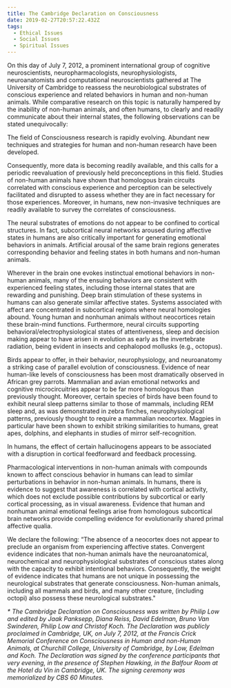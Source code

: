 ```yaml
---
title: The Cambridge Declaration on Consciousness
date: 2019-02-27T20:57:22.432Z
tags:
  - Ethical Issues
  - Social Issues
  - Spiritual Issues
---
```

On this day of July 7, 2012, a prominent international group of cognitive neuroscientists, neuropharmacologists, neurophysiologists, neuroanatomists and computational neuroscientists gathered at The University of Cambridge to reassess the neurobiological substrates of conscious experience and related behaviors in human and non-human animals. While comparative research on this topic is naturally hampered by the inability of non-human animals, and often humans, to clearly and readily communicate about their internal states, the following observations can be stated unequivocally:

The field of Consciousness research is rapidly evolving. Abundant new techniques and strategies for human and non-human research have been developed.

Consequently, more data is becoming readily available, and this calls for a periodic reevaluation of previously held preconceptions in this field. Studies of non-human animals have shown that homologous brain circuits correlated with conscious experience and perception can be selectively facilitated and disrupted to assess whether they are in fact necessary for those experiences. Moreover, in humans, new non-invasive techniques are readily available to survey the correlates of consciousness.

The neural substrates of emotions do not appear to be confined to cortical structures. In fact, subcortical neural networks aroused during affective states in humans are also critically important for generating emotional behaviors in animals. Artificial arousal of the same brain regions generates corresponding behavior and feeling states in both humans and non-human animals.

Wherever in the brain one evokes instinctual emotional behaviors in non-human animals, many of the ensuing behaviors are consistent with experienced feeling states, including those internal states that are rewarding and punishing. Deep brain stimulation of these systems in humans can also generate similar affective states. Systems associated with affect are concentrated in subcortical regions where neural homologies abound. Young human and nonhuman animals without neocortices retain these brain-mind functions. Furthermore, neural circuits supporting behavioral/electrophysiological states of attentiveness, sleep and decision making appear to have arisen in evolution as early as the invertebrate radiation, being evident in insects and cephalopod mollusks (e.g., octopus).

Birds appear to offer, in their behavior, neurophysiology, and neuroanatomy a striking case of parallel evolution of consciousness. Evidence of near human-like levels of consciousness has been most dramatically observed in African grey parrots. Mammalian and avian emotional networks and cognitive microcircuitries appear to be far more homologous than previously thought. Moreover, certain species of birds have been found to exhibit neural sleep patterns similar to those of mammals, including REM sleep and, as was demonstrated in zebra finches, neurophysiological patterns, previously thought to require a mammalian neocortex. Magpies in particular have been shown to exhibit striking similarities to humans, great apes, dolphins, and elephants in studies of mirror self-recognition.

In humans, the effect of certain hallucinogens appears to be associated with a disruption in cortical feedforward and feedback processing.

Pharmacological interventions in non-human animals with compounds known to affect conscious behavior in humans can lead to similar perturbations in behavior in non-human animals. In humans, there is evidence to suggest that awareness is correlated with cortical activity, which does not exclude possible contributions by subcortical or early cortical processing, as in visual awareness. Evidence that human and nonhuman animal emotional feelings arise from homologous subcortical brain networks provide compelling evidence for evolutionarily shared primal affective qualia.

We declare the following: “The absence of a neocortex does not appear to preclude an organism from experiencing affective states.  Convergent evidence indicates that non-human animals have the neuroanatomical, neurochemical and neurophysiological substrates of conscious states along with the capacity to exhibit intentional behaviors.  Consequently, the weight of evidence indicates that humans are not unique in possessing the neurological substrates that generate consciousness.  Non-human animals, including all mammals and birds, and many other creature, (including octopi) also possess these neurological substrates."

_\* The Cambridge Declaration on Consciousness was written by Philip Low and edited by Jaak Panksepp, Diana Reiss, David Edelman, Bruno Van Swinderen, Philip Low and Christof Koch. The Declaration was publicly proclaimed in Cambridge, UK, on July 7, 2012, at the Francis Crick Memorial Conference on Consciousness in Human and non-Human Animals, at Churchill College, University of Cambridge, by Low, Edelman and Koch. The Declaration was signed by the conference participants that very evening, in the presence of Stephen Hawking, in the Balfour Room at the Hotel du Vin in Cambridge, UK. The signing ceremony was memorialized by CBS 60 Minutes._
